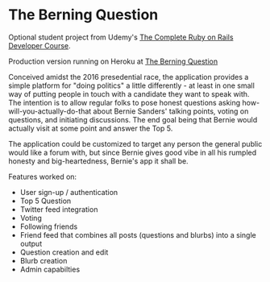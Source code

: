 <h1>The Berning Question</h1>

<p>
  Optional student project from Udemy's 
  <a href="https://www.udemy.com/the-complete-ruby-on-rails-developer-course/learn/#/">The Complete Ruby on Rails Developer Course</a>.
</p>

<p>
  Production version running on Heroku at <a href="https://theberningquestion.herokuapp.com/">The Berning Question</a>
</p>

<p>
  Conceived amidst the 2016 presedential race, the application provides a simple platform for "doing politics" a little differently - at least 
  in one small way of putting people in touch with a candidate they want to speak with. The intention is to allow regular folks to pose 
  honest questions asking how-will-you-actually-do-that about Bernie Sanders' talking points, voting on questions, and initiating 
  discussions. The end goal being that Bernie would actually visit at some point and answer the Top 5.
</p>

<p>
  The application could be customized to target any person the general public would like a forum with, but since Bernie gives good vibe in 
  all his rumpled honesty and big-heartedness, Bernie's app it shall be.
</p>

<p>
  Features worked on:
  <ul>
    <li>User sign-up / authentication</li>
    <li>Top 5 Question</li>
    <li>Twitter feed integration</li>
    <li>Voting</li>
    <li>Following friends</li>
    <li>Friend feed that combines all posts (questions and blurbs) into a single output</li>
    <li>Question creation and edit</li>
    <li>Blurb creation</li>
    <li>Admin capabilties</li>
  </ul>
</p>